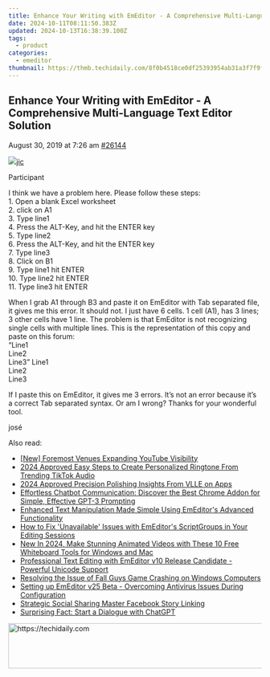 ```yaml
---
title: Enhance Your Writing with EmEditor - A Comprehensive Multi-Language Text Editor Solution
date: 2024-10-11T08:11:50.383Z
updated: 2024-10-13T16:38:39.100Z
tags:
  - product
categories:
  - emeditor
thumbnail: https://thmb.techidaily.com/8f0b4518ce0df25393954ab31a3f7f9f5a628c2c9b34d40260095f1057a6321d.jpg
---
```


## Enhance Your Writing with EmEditor - A Comprehensive Multi-Language Text Editor Solution

August 30, 2019 at 7:26 am [#26144](https://tools.techidaily.com/emeditor/products/) 

[![](https://secure.gravatar.com/avatar/bf2de2dbe8877bc150d5f4d58d739030?s=80&d=identicon&r=g)jic](https://www.emeditor.com/forums/users/jic/ "View jic's profile")

Participant

I think we have a problem here. Please follow these steps:  
 1\. Open a blank Excel worksheet  
 2\. click on A1  
 3\. Type line1  
 4\. Press the ALT-Key, and hit the ENTER key  
 5\. Type line2  
 6\. Press the ALT-Key, and hit the ENTER key  
 7\. Type line3  
 8\. Click on B1  
 9\. Type line1 hit ENTER  
 10\. Type line2 hit ENTER  
 11\. Type line3 hit ENTER

When I grab A1 through B3 and paste it on EmEditor with Tab separated file, it gives me this error. It should not. I just have 6 cells. 1 cell (A1), has 3 lines; 3 other cells have 1 line. The problem is that EmEditor is not recognizing single cells with multiple lines. This is the representation of this copy and paste on this forum:  
 “Line1  
 Line2  
 Line3” Line1  
 Line2  
 Line3

If I paste this on EmEditor, it gives me 3 errors. It’s not an error because it’s a correct Tab separated syntax. Or am I wrong? Thanks for your wonderful tool.

josé

<ins class="adsbygoogle"
     style="display:block"
     data-ad-format="autorelaxed"
     data-ad-client="ca-pub-7571918770474297"
     data-ad-slot="1223367746"></ins>

<ins class="adsbygoogle"
     style="display:block"
     data-ad-client="ca-pub-7571918770474297"
     data-ad-slot="8358498916"
     data-ad-format="auto"
     data-full-width-responsive="true"></ins>

<span class="atpl-alsoreadstyle">Also read:</span>
<div><ul>
<li><a href="https://some-techniques.techidaily.com/new-foremost-venues-expanding-youtube-visibility/"><u>[New] Foremost Venues Expanding YouTube Visibility</u></a></li>
<li><a href="https://fox-hovers.techidaily.com/2024-approved-easy-steps-to-create-personalized-ringtone-from-trending-tiktok-audio/"><u>2024 Approved Easy Steps to Create Personalized Ringtone From Trending TikTok Audio</u></a></li>
<li><a href="https://extra-approaches.techidaily.com/2024-approved-precision-polishing-insights-from-vlle-on-apps/"><u>2024 Approved Precision Polishing Insights From VLLE on Apps</u></a></li>
<li><a href="https://tech-haven.techidaily.com/effortless-chatbot-communication-discover-the-best-chrome-addon-for-simple-effective-gpt-3-prompting/"><u>Effortless Chatbot Communication: Discover the Best Chrome Addon for Simple, Effective GPT-3 Prompting</u></a></li>
<li><a href="https://win-lab.techidaily.com/enhanced-text-manipulation-made-simple-using-emeditors-advanced-functionality/"><u>Enhanced Text Manipulation Made Simple Using EmEditor's Advanced Functionality</u></a></li>
<li><a href="https://win-lab.techidaily.com/how-to-fix-unavailable-issues-with-emeditors-scriptgroups-in-your-editing-sessions/"><u>How to Fix 'Unavailable' Issues with EmEditor's ScriptGroups in Your Editing Sessions</u></a></li>
<li><a href="https://smart-video-editing.techidaily.com/new-in-2024-make-stunning-animated-videos-with-these-10-free-whiteboard-tools-for-windows-and-mac/"><u>New In 2024, Make Stunning Animated Videos with These 10 Free Whiteboard Tools for Windows and Mac</u></a></li>
<li><a href="https://win-lab.techidaily.com/professional-text-editing-with-emeditor-v10-release-candidate-powerful-unicode-support/"><u>Professional Text Editing with EmEditor v10 Release Candidate - Powerful Unicode Support</u></a></li>
<li><a href="https://win-solutions.techidaily.com/resolving-the-issue-of-fall-guys-game-crashing-on-windows-computers/"><u>Resolving the Issue of Fall Guys Game Crashing on Windows Computers</u></a></li>
<li><a href="https://win-lab.techidaily.com/setting-up-emeditor-v25-beta-overcoming-antivirus-issues-during-configuration/"><u>Setting up EmEditor v25 Beta - Overcoming Antivirus Issues During Configuration</u></a></li>
<li><a href="https://facebook-videos.techidaily.com/strategic-social-sharing-master-facebook-story-linking/"><u>Strategic Social Sharing Master Facebook Story Linking</u></a></li>
<li><a href="https://tech-revival.techidaily.com/surprising-fact-start-a-dialogue-with-chatgpt/"><u>Surprising Fact: Start a Dialogue with ChatGPT</u></a></li>
</ul></div>

<!-- affiliate ads begin -->
<a href="https://dhgate.sjv.io/c/5597632/1172027/12108" target="_top" id="1172027">
  <img src="//a.impactradius-go.com/display-ad/12108-1172027" border="0" alt="https://techidaily.com" width="728" height="90"/>
</a>
<img height="0" width="0" src="https://dhgate.sjv.io/i/5597632/1172027/12108" style="position:absolute;visibility:hidden;" border="0" />
<!-- affiliate ads end -->

